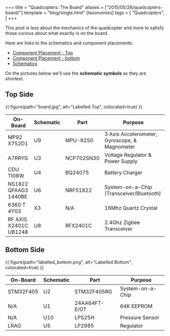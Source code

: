 +++
title = "Quadcopters: The Board"
aliases = ["2015/05/26/quadcopters-board/"]
template = "blog/single.html"
[taxonomies]
tags = [
  "Quadcopters",
]
+++

This post is less about the mechanics of the quadcopter and more to satisfy those curious about what exactly is on the board.

Here are links to the schematics and component placements:

* [Component Placement - Top](https://wiki.bitcraze.io/_media/projects:crazyflie2:hardware:crazyflie_2.0_rev.c_component_placement_top.pdf)
* [Component Placement - bottom](https://wiki.bitcraze.io/_media/projects:crazyflie2:hardware:crazyflie_2.0_rev.c_component_placement_bottom.pdf)
* [Schematics](https://wiki.bitcraze.io/_media/projects:crazyflie2:hardware:crazyflie_2.0_rev.c_schematics.pdf)

On the pictures below we'll use the **schematic symbols** as they are shortest.

<!-- more -->

## Top Side

{{ figure(path="board.jpg", alt="Labelled Top", colocated=true) }}

<table>
  <thead>
    <tr>
      <th>On-Board</th>
      <th>Schematic</th>
      <th>Part</th>
      <th>Purpose</th>
    </tr>
  </thead>
  <tbody>
	<tr>
      <td>MP92 X752D1</td>
      <td>U9</td>
      <td>MPU-9250</td>
      <td>3 Axis Accelerometer, Gyroscope, & Magnometer</td>
    </tr>
  	<tr>
   	  <td>A7RRYG</td>
      <td>U3</td>
      <td>NCP702SN30</td>
      <td>Voltage Regulator & Power Supply</td>
    </tr>
  	<tr>
      <td>CDU TI08W</td>
      <td>U4</td>
      <td>BQ24075</td>
      <td>Battery Charger</td>
    </tr>
    <tr>
      <td>NS1822 QFAAG3 1440BE</td>
      <td>U6</td>
      <td>NRF51822</td>
      <td>System-on-a-Chip (Transceiver/Bluetooth)</td>
    </tr>
    <tr>
    	<td>6360 T 4Y03</td>
        <td>X3</td>
        <td>N/A</td>
        <td>16Mhz Quartz Crystal</td>
    </tr>
    <tr>
      <td>RF AXIS X2401C UB1248</td>
      <td>U8</td>
      <td>RFX2401C</td>
      <td>2.4Ghz Zigbee Transceiver</td>
    </tr>
  </tbody>
</table>

## Bottom Side

{{ figure(path="labelled_bottom.png", alt="Labelled Bottom", colocated=true) }}

<table>
  <thead>
    <tr>
      <th>On-Board</th>
      <th>Schematic</th>
      <th>Part</th>
      <th>Purpose</th>
    </tr>
  </thead>
  <tbody>
	<tr>
      <td>STM32F405</td>
      <td>U2</td>
      <td>STM32F405RG</td>
      <td>System-on-a-Chip</td>
    </tr>
	<tr>
      <td>N/A</td>
      <td>U1</td>
      <td>24AA64FT-E/OT</td>
      <td>64K EEPROM</td>
    </tr>
    <tr>
      <td>N/A</td>
      <td>U10</td>
      <td>LPS25H</td>
      <td>Pressure Sensor</td>
    </tr>
    <tr>
      <td>LRAG</td>
      <td>U5</td>
      <td>LP2985</td>
      <td>Regulator</td>
    </tr>
  </tbody>
</table>

